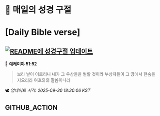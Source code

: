 # 🙏 매일의 성경 구절
# [Daily Bible verse]
## [![README에 성경구절 업데이트](https://github.com/DONGSUKA/first_test/actions/workflows/update-readme-bible.yml/badge.svg)](https://github.com/DONGSUKA/first_test/actions/workflows/update-readme-bible.yml)
<!-- START_BIBLE_VERSE -->
📖 **예레미야 51:52**
> 보라 날이 이르리니 내가 그 우상들을 벌할 것이라 부상자들이 그 땅에서 한숨을 지으리라 여호와의 말씀이니라

🕊️ _업데이트 시각: 2025-09-30 18:30:06 KST_
  <!-- END_BIBLE_VERSE -->
## GITHUB_ACTION
